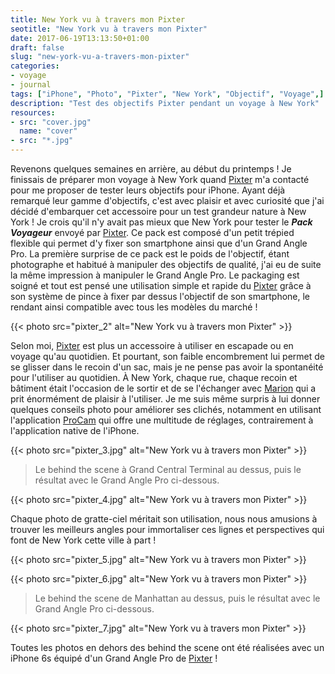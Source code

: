 ```yaml
---
title: New York vu à travers mon Pixter
seotitle: "New York vu à travers mon Pixter"
date: 2017-06-19T13:13:50+01:00
draft: false
slug: "new-york-vu-a-travers-mon-pixter"
categories:
- voyage
- journal
tags: ["iPhone", "Photo", "Pixter", "New York", "Objectif", "Voyage",]
description: "Test des objectifs Pixter pendant un voyage à New York"
resources:
- src: "cover.jpg"
  name: "cover"
- src: "*.jpg"
---
```


Revenons quelques semaines en arrière, au début du printemps ! Je finissais de préparer mon voyage à New York quand [Pixter](https://pixter.fr/fr/#je02) m'a contacté pour me proposer de tester leurs objectifs pour iPhone. Ayant déjà remarqué leur gamme d'objectifs, c'est avec plaisir et avec curiosité que j'ai décidé d'embarquer cet accessoire pour un test grandeur nature à New York ! Je crois qu'il n'y avait pas mieux que New York pour tester le _**Pack Voyageur**_ envoyé par [Pixter](https://pixter.fr/fr/#je02). Ce pack est composé d'un petit trépied flexible qui permet d'y fixer son smartphone ainsi que d'un Grand Angle Pro. La première surprise de ce pack est le poids de l'objectif, étant photographe et habitué à manipuler des objectifs de qualité, j'ai eu de suite la même impression à manipuler le Grand Angle Pro. Le packaging est soigné et tout est pensé une utilisation simple et rapide du [Pixter](https://pixter.fr/fr/#je02) grâce à son système de pince à fixer par dessus l'objectif de son smartphone, le rendant ainsi compatible avec tous les modèles du marché !

{{< photo src="pixter_2" alt="New York vu à travers mon Pixter" >}}

Selon moi, [Pixter](https://pixter.fr/fr/#je02) est plus un accessoire à utiliser en escapade ou en voyage qu'au quotidien. Et pourtant, son faible encombrement lui permet de se glisser dans le recoin d'un sac, mais je ne pense pas avoir la spontanéité pour l'utiliser au quotidien. À New York, chaque rue, chaque recoin et bâtiment était l'occasion de le sortir et de se l'échanger avec [Marion](https://www.instagram.com/lifewithyvon/) qui a prit énormément de plaisir à l'utiliser. Je me suis même surpris à lui donner quelques conseils photo pour améliorer ses clichés, notamment en utilisant l'application [ProCam](https://itunes.apple.com/fr/app/procam-4-cam%C3%A9ra-manuel-raw/id730712409?mt=8) qui offre une multitude de réglages, contrairement à l'application native de l'iPhone.

{{< photo src="pixter_3.jpg" alt="New York vu à travers mon Pixter" >}}

> Le behind the scene à Grand Central Terminal au dessus, puis le résultat avec le Grand Angle Pro ci-dessous.

{{< photo src="pixter_4.jpg" alt="New York vu à travers mon Pixter" >}}

Chaque photo de gratte-ciel méritait son utilisation, nous nous amusions à trouver les meilleurs angles pour immortaliser ces lignes et perspectives qui font de New York cette ville à part !

{{< photo src="pixter_5.jpg" alt="New York vu à travers mon Pixter" >}}

{{< photo src="pixter_6.jpg" alt="New York vu à travers mon Pixter" >}}

> Le behind the scene de Manhattan au dessus, puis le résultat avec le Grand Angle Pro ci-dessous.

{{< photo src="pixter_7.jpg" alt="New York vu à travers mon Pixter" >}}

Toutes les photos en dehors des behind the scene ont été réalisées avec un iPhone 6s équipé d'un Grand Angle Pro de [Pixter](https://pixter.fr/fr/#je02) !
